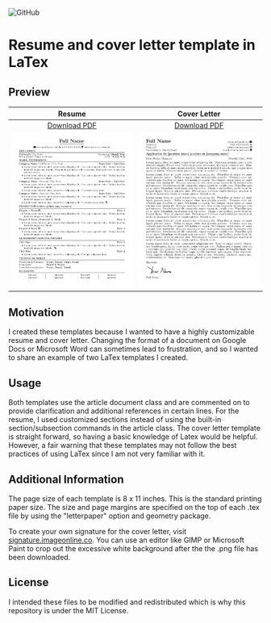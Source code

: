 ![GitHub](https://img.shields.io/github/license/saenzjonathan11/resume?color=blue)
# Resume and cover letter template in LaTex

## Preview
| Resume | Cover Letter |
|:---:|:---:|
|[Download PDF](https://github.com/saenzjonathan11/resume/raw/master/resume-template/resume-template.pdf) |[Download PDF](https://github.com/saenzjonathan11/resume/raw/master/cover-letter-template/cover-letter-template.pdf) |
|![resume](./resume-template/resume-template.png) | ![cover letter](./cover-letter-template/cover-letter-template.png) |

## Motivation
I created these templates because I wanted to have a highly customizable resume and cover letter. Changing the format of a document on Google Docs or Microsoft Word can sometimes lead to frustration, and so I wanted to share an example of two LaTex templates I created.

## Usage
Both templates use the article document class and are commented on to provide clarification and additional references in certain lines. For the resume, I used customized sections instead of using the built-in section/subsection commands in the article class. The cover letter template is straight forward, so having a basic knowledge of Latex would be helpful. However, a fair warning that these templates may not follow the best practices of using LaTex since I am not very familiar with it. 

## Additional Information
The page size of each template is 8 x 11 inches. This is the standard printing paper size. The size and page margins are specified on the top of each .tex file by using the "letterpaper" option and geometry package. 

To create your own signature for the cover letter, visit [signature.imageonline.co](https://signature.imageonline.co). You can use an editor like GIMP or Microsoft Paint to crop out the excessive white background after the the .png file has been downloaded.

## License 
I intended these files to be modified and redistributed which is why this repository is under the MIT License.  
